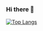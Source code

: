 ### Hi there 👋
[![Top Langs](https://github-readme-stats.vercel.app/api/top-langs/?username=aaawwwws)](https://github.com/anuraghazra/github-readme-stats)
<!--
**aaawwwws/aaawwwws** is a ✨ _special_ ✨ repository because its `README.md` (this file) appears on your GitHub profile.

Here are some ideas to get you started:

- 🔭 I’m currently working on ...
- 🌱 I’m currently learning ...
- 👯 I’m looking to collaborate on ...
- 🤔 I’m looking for help with ...
- 💬 Ask me about ...
- 📫 How to reach me: ...
- 😄 Pronouns: ...
- ⚡ Fun fact: ...
-->

